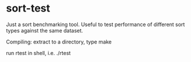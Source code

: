 # sort-test
Just a sort benchmarking tool.
Useful to test performance of different sort types against the same dataset.

Compiling: 
extract to a directory, type make

run rtest in shell, i.e. ./rtest
